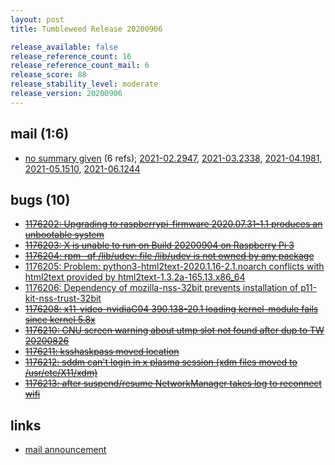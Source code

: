 ```yaml
---
layout: post
title: Tumbleweed Release 20200906

release_available: false
release_reference_count: 16
release_reference_count_mail: 6
release_score: 88
release_stability_level: moderate
release_version: 20200906
---
```


## mail (1:6)

- [no summary given](https://lists.opensuse.org/archives/list/factory@lists.opensuse.org/thread/25WXFQHXHR6HHRAGVSMVQMA7TFWWVNI3) (6 refs); [2021-02.2947](https://lists.opensuse.org/archives/list/factory@lists.opensuse.org/thread/25WXFQHXHR6HHRAGVSMVQMA7TFWWVNI3), [2021-03.2338](https://lists.opensuse.org/archives/list/factory@lists.opensuse.org/thread/25WXFQHXHR6HHRAGVSMVQMA7TFWWVNI3), [2021-04.1981](https://lists.opensuse.org/archives/list/factory@lists.opensuse.org/thread/25WXFQHXHR6HHRAGVSMVQMA7TFWWVNI3), [2021-05.1510](https://lists.opensuse.org/archives/list/factory@lists.opensuse.org/thread/25WXFQHXHR6HHRAGVSMVQMA7TFWWVNI3), [2021-06.1244](https://lists.opensuse.org/archives/list/factory@lists.opensuse.org/thread/25WXFQHXHR6HHRAGVSMVQMA7TFWWVNI3)

## bugs (10)

<!--more-->

- ~~[1176202: Upgrading to raspberrypi-firmware 2020.07.31-1.1 produces an unbootable system](https://bugzilla.opensuse.org/show_bug.cgi?id=1176202)~~
- ~~[1176203: X is unable to run on Build 20200904 on Raspberry Pi 3](https://bugzilla.opensuse.org/show_bug.cgi?id=1176203)~~
- ~~[1176204: rpm -qf /lib/udev: file /lib/udev is not owned by any package](https://bugzilla.opensuse.org/show_bug.cgi?id=1176204)~~
- [1176205: Problem: python3-html2text-2020.1.16-2.1.noarch conflicts with html2text provided by html2text-1.3.2a-165.13.x86_64](https://bugzilla.opensuse.org/show_bug.cgi?id=1176205)
- [1176206: Dependency of mozilla-nss-32bit prevents installation of p11-kit-nss-trust-32bit](https://bugzilla.opensuse.org/show_bug.cgi?id=1176206)
- ~~[1176208: x11-video-nvidiaG04 390.138-20.1 loading kernel-module fails since kernel 5.8x](https://bugzilla.opensuse.org/show_bug.cgi?id=1176208)~~
- ~~[1176210: GNU screen warning about utmp slot not found after dup to TW 20200826](https://bugzilla.opensuse.org/show_bug.cgi?id=1176210)~~
- ~~[1176211: ksshaskpass moved location](https://bugzilla.opensuse.org/show_bug.cgi?id=1176211)~~
- ~~[1176212: sddm can't login in x plasma session (xdm files moved to /usr/etc/X11/xdm)](https://bugzilla.opensuse.org/show_bug.cgi?id=1176212)~~
- ~~[1176213: after suspend/resume NetworkManager takes log to reconnect wifi](https://bugzilla.opensuse.org/show_bug.cgi?id=1176213)~~



## links

- [mail announcement](https://lists.opensuse.org/archives/list/factory@lists.opensuse.org/thread/25WXFQHXHR6HHRAGVSMVQMA7TFWWVNI3)
